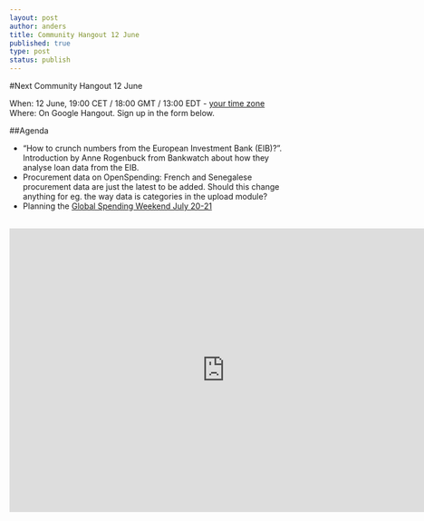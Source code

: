 ```yaml
---
layout: post
author: anders
title: Community Hangout 12 June
published: true
type: post
status: publish
---
```


#Next Community Hangout 12 June

When: 12 June, 19:00 CET / 18:00 GMT / 13:00 EDT - [your time zone](http://www.timeanddate.com/worldclock/fixedtime.html?msg=OpenSpending+Community+Hangout&iso=20130612T13&p1=263&ah=1)
<br>
Where: On Google Hangout. Sign up in the form below. 

##Agenda 
- “How to crunch numbers from the European Investment Bank (EIB)?”. Introduction by Anne Rogenbuck from Bankwatch about how they analyse loan data from the EIB. 
- Procurement data on OpenSpending: French and Senegalese procurement data are just the latest to be added. Should this change anything for eg. the way data is categories in the upload module? 
- Planning the [Global Spending Weekend July 20-21](https://docs.google.com/a/okfn.org/document/d/1Zh-TPxgMiFDrzk-rNJqL9CmCbbtlZmp2xjWlZ6T20TA/edit#)
<br>
<iframe src="https://docs.google.com/a/okfn.org/forms/d/1vi2LNysNsu346-X8H5oIp00OUjDFsiR_pYcQSWrQAiY/viewform?embedded=true" width="760" height="500" frameborder="0" marginheight="0" marginwidth="0">Loading...</iframe>

